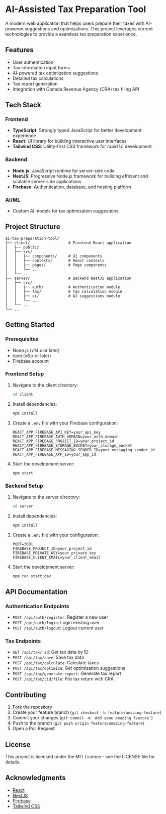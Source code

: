 # AI-Assisted Tax Preparation Tool

A modern web application that helps users prepare their taxes with AI-powered suggestions and optimizations. This project leverages current technologies to provide a seamless tax preparation experience.

## Features

- User authentication
- Tax information input forms
- AI-powered tax optimization suggestions
- Detailed tax calculations
- Tax report generation
- Integration with Canada Revenue Agency (CRA) tax filing API

## Tech Stack

### Frontend
- **TypeScript**: Strongly typed JavaScript for better development experience
- **React**: UI library for building interactive user interfaces
- **Tailwind CSS**: Utility-first CSS framework for rapid UI development

### Backend
- **Node.js**: JavaScript runtime for server-side code
- **NestJS**: Progressive Node.js framework for building efficient and scalable server-side applications
- **Firebase**: Authentication, database, and hosting platform

### AI/ML
- Custom AI models for tax optimization suggestions

## Project Structure

```
ai-tax-preparation-tool/
├── client/                 # Frontend React application
│   ├── public/
│   ├── src/
│   │   ├── components/     # UI components
│   │   ├── contexts/       # React contexts
│   │   ├── pages/          # Page components
│   │   └── ...
│   └── ...
├── server/                 # Backend NestJS application
│   ├── src/
│   │   ├── auth/           # Authentication module
│   │   ├── tax/            # Tax calculation module
│   │   ├── ai/             # AI suggestions module
│   │   └── ...
│   └── ...
└── ...
```

## Getting Started

### Prerequisites

- Node.js (v14.x or later)
- npm (v6.x or later)
- Firebase account

### Frontend Setup

1. Navigate to the client directory:
   ```bash
   cd client
   ```

2. Install dependencies:
   ```bash
   npm install
   ```

3. Create a `.env` file with your Firebase configuration:
   ```
   REACT_APP_FIREBASE_API_KEY=your_api_key
   REACT_APP_FIREBASE_AUTH_DOMAIN=your_auth_domain
   REACT_APP_FIREBASE_PROJECT_ID=your_project_id
   REACT_APP_FIREBASE_STORAGE_BUCKET=your_storage_bucket
   REACT_APP_FIREBASE_MESSAGING_SENDER_ID=your_messaging_sender_id
   REACT_APP_FIREBASE_APP_ID=your_app_id
   ```

4. Start the development server:
   ```bash
   npm start
   ```

### Backend Setup

1. Navigate to the server directory:
   ```bash
   cd server
   ```

2. Install dependencies:
   ```bash
   npm install
   ```

3. Create a `.env` file with your configuration:
   ```
   PORT=3001
   FIREBASE_PROJECT_ID=your_project_id
   FIREBASE_PRIVATE_KEY=your_private_key
   FIREBASE_CLIENT_EMAIL=your_client_email
   ```

4. Start the development server:
   ```bash
   npm run start:dev
   ```

## API Documentation

### Authentication Endpoints

- `POST /api/auth/register`: Register a new user
- `POST /api/auth/login`: Login existing user
- `POST /api/auth/logout`: Logout current user

### Tax Endpoints

- `GET /api/tax/:id`: Get tax data by ID
- `POST /api/tax/save`: Save tax data
- `POST /api/tax/calculate`: Calculate taxes
- `POST /api/tax/optimize`: Get optimization suggestions
- `POST /api/tax/generate-report`: Generate tax report
- `POST /api/tax/:id/file`: File tax return with CRA

## Contributing

1. Fork the repository
2. Create your feature branch (`git checkout -b feature/amazing-feature`)
3. Commit your changes (`git commit -m 'Add some amazing feature'`)
4. Push to the branch (`git push origin feature/amazing-feature`)
5. Open a Pull Request

## License

This project is licensed under the MIT License - see the LICENSE file for details.

## Acknowledgments

- [React](https://reactjs.org/)
- [NestJS](https://nestjs.com/)
- [Firebase](https://firebase.google.com/)
- [Tailwind CSS](https://tailwindcss.com/)
